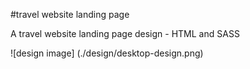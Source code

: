 #travel website landing page

A travel website landing page design - HTML and SASS

![design image] (./design/desktop-design.png)
